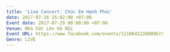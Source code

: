 ```yaml
---
title: 'Live Concert: Chúc Em Hạnh Phúc'
date: 2017-07-26 15:02:00 +07:00
Event date: 2017-07-29 00:00:00 +07:00
Venue: Nhà hát Lớn Hà Nội
Event URL: https://www.facebook.com/events/111084122880967/
Genre: LIVE
---
```


